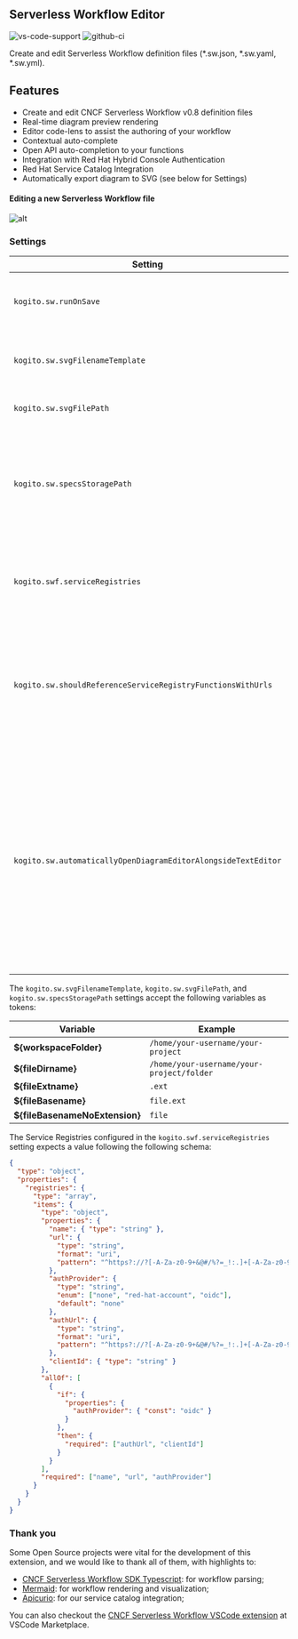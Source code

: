 ## Serverless Workflow Editor

![vs-code-support](https://img.shields.io/badge/Visual%20Studio%20Code-1.46.0+-blue.svg)
![github-ci](https://github.com/kiegroup/kie-tools/actions/workflows/monorepo_pr_ci_full.yml/badge.svg)

Create and edit Serverless Workflow definition files (\*.sw.json, \*.sw.yaml, \*.sw.yml).

## Features

- Create and edit CNCF Serverless Workflow v0.8 definition files
- Real-time diagram preview rendering
- Editor code-lens to assist the authoring of your workflow
- Contextual auto-complete
- Open API auto-completion to your functions
- Integration with Red Hat Hybrid Console Authentication
- Red Hat Service Catalog Integration
- Automatically export diagram to SVG (see below for Settings)

#### Editing a new Serverless Workflow file

![alt](./gifs/sw.gif?raw=true)

### Settings

| Setting                                                       | Description                                                                                                                                                                                                                                             | Default value                                                                    |
| ------------------------------------------------------------- | ------------------------------------------------------------------------------------------------------------------------------------------------------------------------------------------------------------------------------------------------------- | -------------------------------------------------------------------------------- |
| `kogito.sw.runOnSave`                                         | Execute a command on each save operation of the SW file                                                                                                                                                                                                 | `extension.kogito.swf.silentlyGenerateSvg`                                       |
| `kogito.sw.svgFilenameTemplate`                               | Filename template to be used when generating SVG files                                                                                                                                                                                                  | `${fileBasenameNoExtension}-svg.svg`                                             |
| `kogito.sw.svgFilePath`                                       | Where to save generated SVG files                                                                                                                                                                                                                       | `${fileDirname}`                                                                 |
| `kogito.sw.specsStoragePath`                                  | Directory where OpenAPI spec files are stored (defaults to a 'specs' directory in the same path as the Serverless Workflow file).                                                                                                                       | `${fileDirname}/specs`                                                           |
| `kogito.swf.serviceRegistries`                                | List of Service Registries to fetch artifacts that improve the functions autocompletion mechanism.                                                                                                                                                      | `(empty)`                                                                        |
| `kogito.sw.shouldReferenceServiceRegistryFunctionsWithUrls`   | When adding a function coming from a Service Registry, use its URL to reference it, instead of downloading the OpenAPI file.                                                                                                                            | `false`                                                                          |
| `kogito.sw.automaticallyOpenDiagramEditorAlongsideTextEditor` | When opening Serverless Workflow files, decide whether or not to open the Diagram Editor alongside the text editor. Regardless of the configured option, you can always open the Serverless Workflow Diagram Editor using the 'Open as Diagram' button. | `Ask next time` (possible: `Open automatically`, `Do not open`, `Ask next time`) |

The `kogito.sw.svgFilenameTemplate`, `kogito.sw.svgFilePath`, and `kogito.sw.specsStoragePath` settings accept the following variables as tokens:

| Variable                       | Example                                   |
| ------------------------------ | ----------------------------------------- |
| **${workspaceFolder}**         | `/home/your-username/your-project`        |
| **${fileDirname}**             | `/home/your-username/your-project/folder` |
| **${fileExtname}**             | `.ext`                                    |
| **${fileBasename}**            | `file.ext`                                |
| **${fileBasenameNoExtension}** | `file`                                    |

The Service Registries configured in the `kogito.swf.serviceRegistries` setting expects a value following the following schema:

```json
{
  "type": "object",
  "properties": {
    "registries": {
      "type": "array",
      "items": {
        "type": "object",
        "properties": {
          "name": { "type": "string" },
          "url": {
            "type": "string",
            "format": "uri",
            "pattern": "^https?://?[-A-Za-z0-9+&@#/%?=_!:.]+[-A-Za-z0-9+&@#/%=~_|]"
          },
          "authProvider": {
            "type": "string",
            "enum": ["none", "red-hat-account", "oidc"],
            "default": "none"
          },
          "authUrl": {
            "type": "string",
            "format": "uri",
            "pattern": "^https?://?[-A-Za-z0-9+&@#/%?=_!:.]+[-A-Za-z0-9+&@#/%=~_|]"
          },
          "clientId": { "type": "string" }
        },
        "allOf": [
          {
            "if": {
              "properties": {
                "authProvider": { "const": "oidc" }
              }
            },
            "then": {
              "required": ["authUrl", "clientId"]
            }
          }
        ],
        "required": ["name", "url", "authProvider"]
      }
    }
  }
}
```

### Thank you

Some Open Source projects were vital for the development of this extension, and we would like to thank all of them, with highlights to:

- [CNCF Serverless Workflow SDK Typescript](https://github.com/serverlessworkflow/sdk-typescript): for workflow parsing;
- [Mermaid](https://mermaid-js.github.io/): for workflow rendering and visualization;
- [Apicurio](https://www.apicur.io/): for our service catalog integration;

You can also checkout the [CNCF Serverless Workflow VSCode extension](https://marketplace.visualstudio.com/items?itemName=serverlessworkflow.serverless-workflow-vscode-extension) at VSCode Marketplace.
